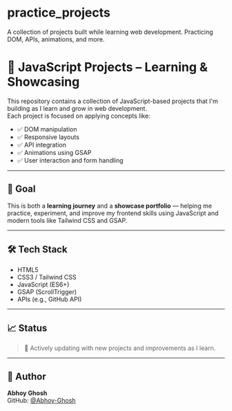 # practice_projects
A collection of projects built while learning web development. Practicing DOM, APIs, animations, and more.

# 📘 JavaScript Projects – Learning & Showcasing

This repository contains a collection of JavaScript-based projects that I'm building as I learn and grow in web development.  
Each project is focused on applying concepts like:

- ✅ DOM manipulation
- ✅ Responsive layouts
- ✅ API integration
- ✅ Animations using GSAP
- ✅ User interaction and form handling

---

## 🚀 Goal

This is both a **learning journey** and a **showcase portfolio** — helping me practice, experiment, and improve my frontend skills using JavaScript and modern tools like Tailwind CSS and GSAP.

---

## 🛠️ Tech Stack

- HTML5  
- CSS3 / Tailwind CSS  
- JavaScript (ES6+)  
- GSAP (ScrollTrigger)  
- APIs (e.g., GitHub API)

---

## 📈 Status

> 🚧 Actively updating with new projects and improvements as I learn.

---

## 🔗 Author

**Abhoy Ghosh**  
GitHub: [@Abhoy-Ghosh](https://github.com/Abhoy-Ghosh)
